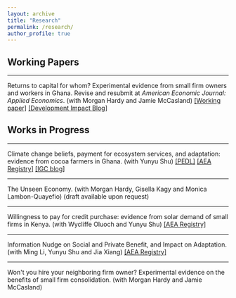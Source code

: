 ```yaml
---
layout: archive
title: "Research"
permalink: /research/
author_profile: true
---
```


Working Papers
------

***

Returns to capital for whom? Experimental evidence from small firm owners and workers in Ghana. Revise and resubmit at *American Economic Journal: Applied Economics*. (with Morgan Hardy and Jamie McCasland) 
<a href="https://www.dropbox.com/scl/fi/zbp2s8shdw1v2xay0ff6r/ReturnsToCapitalForWhom.pdf?rlkey=j7nfhmgha9zuyuss8e9mxayaw&dl=0" target="_blank">[Working paper]</a> 
<a href="https://blogs.worldbank.org/en/impactevaluations/what-firm-again-fluidity-firm-boundaries-developing-country-firms?cid=SHR_BlogSiteShare_EN_EXT#:~:text=Another%20new%20working%20paper%20by%20Hardy%20et%20al.%20(2024)" target="_blank">[Development Impact Blog]</a>


Works in Progress
------

***

Climate change beliefs, payment for ecosystem services, and adaptation: evidence from cocoa farmers in Ghana. (with Yunyu Shu)
<a href="https://pedl.cepr.org/content/propagation-taste-climate-resilience-evidence-cocoa-value-chain-ghana-0" target="_blank">[PEDL]</a>
<a href="https://www.socialscienceregistry.org/trials/11145" target="_blank">[AEA Registry]</a> <a href="https://www.theigc.org/blogs/climate-priorities-developing-countries/understanding-climate-change-beliefs-and-adaptation" target = "_blank">[IGC blog]</a>

***

The Unseen Economy. (with Morgan Hardy, Gisella Kagy and Monica Lambon-Quayefio) 
(draft available upon request)

*** 

Willingness to pay for credit purchase: evidence from solar demand of small firms in Kenya. (with Wycliffe Oluoch and Yunyu Shu)
<a href="https://www.socialscienceregistry.org/trials/13802" target="_blank">[AEA Registry]</a>

***

Information Nudge on Social and Private Benefit, and Impact on Adaptation. (with Ming Li, Yunyu Shu and Jia Xiang)
<a href="https://www.socialscienceregistry.org/trials/13129" target="_blank">[AEA Registry]</a>

***

Won't you hire your neighboring firm owner? Experimental evidence on the benefits of small firm consolidation. (with Morgan Hardy and Jamie McCasland)


